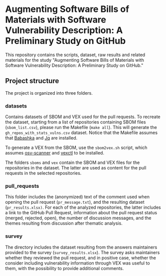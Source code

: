 # Augmenting Software Bills of Materials with Software Vulnerability Description: A Preliminary Study on GitHub

This repository contains the scripts, dataset, raw results and related materials for the study "Augmenting Software Bills of Materials with Software Vulnerability Description: A Preliminary Study on GitHub."

## Project structure

The project is organized into three folders.

### datasets
Contains datasets of SBOM and VEX used for the pull requests. To recreate the dataset, starting from a list of repositories containing SBOM files (`sbom_list.csv`), please run the Makefile (`make all`). This will generate the `gh_repos_with_stats_vulns.csv` dataset. Notice that the Makefile assumes that [Babashka](https://babashka.org) and [Jq](https://jqlang.github.io/jq/) are installed.

To generate a VEX from the SBOM, use the `sbom2vex.sh` script, which assumes [osv-scanner](https://github.com/google/osv-scanner) and [vexctl](https://github.com/openvex/vexctl) to be installed.

The folders `sboms` and `vex` contain the SBOM and VEX files for the repositories in the dataset. The latter are used as content for the pull requests in the selected repositories.

### pull_requests
This folder includes the (anonymized) text of the comment used when opening the pull request (`pr_message.txt`), and the resulting dataset (`pr_results.xlsx)`. For each of the analyzed repositories, the latter includes a link to the GitHub Pull Request, information about the pull request status (merged, rejected, open), the number of discussion messages, and the themes resulting from discussion after thematic analysis.

### survey 
The directory includes the dataset resulting from the answers maintainers provided to the survey (`survey_results.xlsx`). The survey asks maintainers whether they reviewed the pull request, and in positive case, whether the consider including vulnerability information through VEX was useful to them, with the possibility to provide additional comments.
